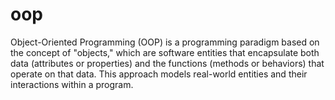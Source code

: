 # oop
 Object-Oriented Programming (OOP) is a programming paradigm based on the concept of "objects," which are software entities that encapsulate both data (attributes or properties) and the functions (methods or behaviors) that operate on that data. This approach models real-world entities and their interactions within a program. 
